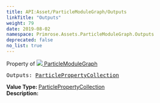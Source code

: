 ```yaml
---
title: API:Asset/ParticleModuleGraph/Outputs
linkTitle: "Outputs"
weight: 79
date: 2019-08-02
namespace: Primrose.Assets.ParticleModuleGraph.Outputs
deprecated: false
no_list: true
---
```

Property of <a href="/docs/api-reference/Class/ParticleModuleGraph"><img src="/icons/silk/default.png"/>&nbsp;ParticleModuleGraph</a>
<pre class="method-declaration">
Outputs: <a class="type" href="/docs/api-reference/Misc/ParticlePropertyCollection">ParticlePropertyCollection</a></pre>
<b>Value Type: </b>
<a class="type" href="/docs/api-reference/Misc/ParticlePropertyCollection">ParticlePropertyCollection</a>
<br/>
<b>Description: </b>